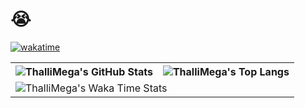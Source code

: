 # 😭  

[![wakatime](https://wakatime.com/badge/user/4cc875c2-7bcf-4922-b15e-8c472a32345b.svg)](https://wakatime.com/@4cc875c2-7bcf-4922-b15e-8c472a32345b)

<table>
  <tr>
    <th>
      <img alt="ThalliMega's GitHub Stats" src="https://github-readme-stats.vercel.app/api?username=ThalliMega&show_icons=true&theme=transparent&hide_border=true" align="center" />
    </th>
    <th>
      <img alt="ThalliMega's Top Langs" src="https://github-readme-stats.vercel.app/api/top-langs/?username=ThalliMega&layout=compact&theme=transparent&hide_border=true&langs_count=10&hide=CMake" align="center" /> 
    </th>
  </tr>
  <tr>
    <td colspan=2>
      <img alt="ThalliMega's Waka Time Stats" src="https://github-readme-stats.vercel.app/api/wakatime?username=ThalliMega&hide_border=true&layout=compact&theme=transparent&custom_title=Wakatime%20Stats%20This%20Week" align="center" />
    </td>
  </tr>
</table>
